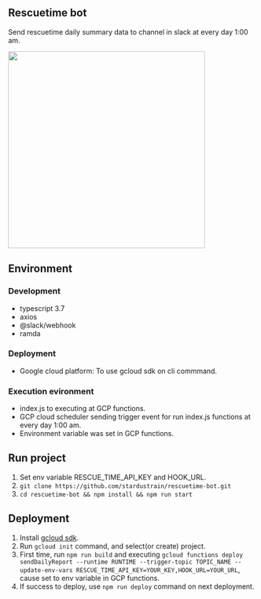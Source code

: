 Rescuetime bot
--
Send rescuetime daily summary data to channel in slack at every day 1:00 am.

<div>
<img width=400 src="https://user-images.githubusercontent.com/9318449/71454097-5d4a7e80-27d2-11ea-9879-32454f4cea29.png" />
</div>

## Environment
### Development
- typescript 3.7
- axios
- @slack/webhook
- ramda

### Deployment
- Google cloud platform: To use gcloud sdk on cli commmand.

### Execution evironment
- index.js to executing at GCP functions.
- GCP cloud scheduler sending trigger event for run index.js functions at every day 1:00 am.
- Environment variable was set in GCP functions.

## Run project
1. Set env variable RESCUE_TIME_API_KEY and HOOK_URL.
2. ```git clone https://github.com/stardustrain/rescuetime-bot.git```
3. ```cd rescuetime-bot && npm install && npm run start```

## Deployment
1. Install [gcloud sdk](https://cloud.google.com/sdk/docs/downloads-interactive?hl=ko).
2. Run ```gcloud init``` command, and select(or create) project.
3. First time, run ```npm run build``` and executing ```gcloud functions deploy sendDailyReport --runtime RUNTIME --trigger-topic TOPIC_NAME --update-env-vars RESCUE_TIME_API_KEY=YOUR_KEY,HOOK_URL=YOUR_URL```, cause set to env variable in GCP functions.
4. If success to deploy, use ```npm run deploy``` command on next deployment.
